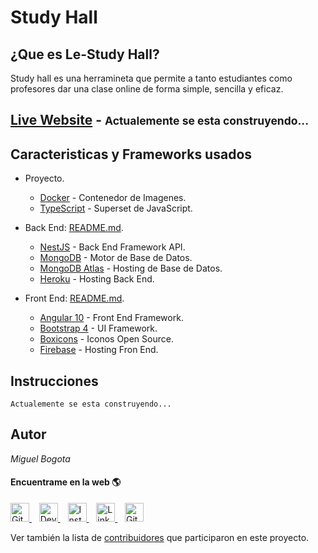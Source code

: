 # Study Hall

## ¿Que es Le-Study Hall?

Study hall es una herramineta que permite a tanto estudiantes como profesores dar una clase online de forma simple, sencilla y eficaz.

## [Live Website]() - <small>Actualemente se esta construyendo...</small>

## Caracteristicas y Frameworks usados

* Proyecto.
  - [Docker](https://www.docker.com) - Contenedor de Imagenes.
  - [TypeScript](https://www.typescriptlang.org/) - Superset de JavaScript.

* Back End: [README.md](https://github.com/miguelbogota/study-hall/tree/master/back-end).
  - [NestJS](https://nestjs.com) - Back End Framework API.
  - [MongoDB](https://www.mongodb.com) - Motor de Base de Datos.
  - [MongoDB Atlas](https://www.mongodb.com/cloud/atlas) - Hosting de Base de Datos.
  - [Heroku](https://www.heroku.com) - Hosting Back End.

* Front End: [README.md](https://github.com/miguelbogota/study-hall/tree/master/front-end).
  - [Angular 10](https://angular.io) - Front End Framework.
  - [Bootstrap 4](https://getbootstrap.com) - UI Framework.
  - [Boxicons](https://boxicons.com) - Iconos Open Source.
  - [Firebase](https://firebase.google.com/docs/hosting) - Hosting Fron End.

## Instrucciones

`Actualemente se esta construyendo...`

## Autor

*Miguel Bogota*
#### Encuentrame en la web 🌎

<p>
  <a href="https://gitlab.com/miguelbogota">
    <img height="30" src="https://gitlab.com/miguelbogota/miguelbogota/-/raw/master/gitlab.png" alt="GitLab link to profile" />
  </a>&nbsp;&nbsp;

  <a href="https://dev.to/miguelbogota">
    <img height="30" src="https://gitlab.com/miguelbogota/miguelbogota/-/raw/master/dev.png" alt="Dev.to link to profile" />
  </a>&nbsp;&nbsp;

  <a href="https://instagram.com/migue_bogota/">
    <img height="30" src="https://gitlab.com/miguelbogota/miguelbogota/-/raw/master/instagram.jpg" alt="Instagram link to profile" />
  </a>&nbsp;&nbsp;

  <a href="https://linkedin.com/in/miguelbogota">
    <img height="30" src="https://gitlab.com/miguelbogota/miguelbogota/-/raw/master/linkedin.png" alt="LinkedIn link to profile" />
  </a>&nbsp;&nbsp;

  <a href="https://github.com/miguelbogota">
    <img height="30" src="https://gitlab.com/miguelbogota/miguelbogota/-/raw/master/github.png" alt="GitHub link to profile" />
  </a>
</p>

Ver también la lista de [contribuidores](https://github.com/miguelbogota/study-hall/graphs/contributors) que participaron en este proyecto.